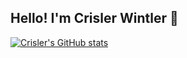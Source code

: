 ## Hello! I'm Crisler Wintler 👋 
[![Crisler's GitHub stats](https://github-readme-stats.vercel.app/api?username=crislerwin)](https://github.com/anuraghazra/github-readme-stats)
